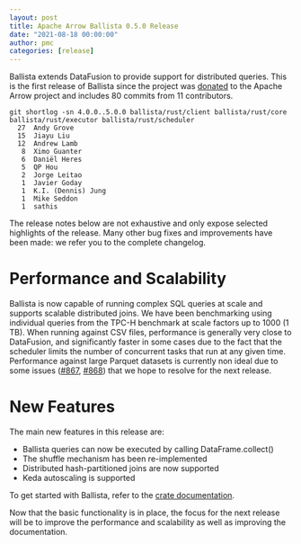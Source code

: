 ```yaml
---
layout: post
title: Apache Arrow Ballista 0.5.0 Release
date: "2021-08-18 00:00:00"
author: pmc
categories: [release]
---
```

<!--
{% comment %}
Licensed to the Apache Software Foundation (ASF) under one or more
contributor license agreements.  See the NOTICE file distributed with
this work for additional information regarding copyright ownership.
The ASF licenses this file to you under the Apache License, Version 2.0
(the "License"); you may not use this file except in compliance with
the License.  You may obtain a copy of the License at

http://www.apache.org/licenses/LICENSE-2.0

Unless required by applicable law or agreed to in writing, software
distributed under the License is distributed on an "AS IS" BASIS,
WITHOUT WARRANTIES OR CONDITIONS OF ANY KIND, either express or implied.
See the License for the specific language governing permissions and
limitations under the License.
{% endcomment %}
-->

Ballista extends DataFusion to provide support for distributed queries. This is the first release of Ballista since 
the project was [donated](https://arrow.apache.org/blog/2021/04/12/ballista-donation/) to the Apache Arrow project 
and includes 80 commits from 11 contributors.

```
git shortlog -sn 4.0.0..5.0.0 ballista/rust/client ballista/rust/core ballista/rust/executor ballista/rust/scheduler
  27  Andy Grove
  15  Jiayu Liu
  12  Andrew Lamb
   8  Ximo Guanter
   6  Daniël Heres
   5  QP Hou
   2  Jorge Leitao
   1  Javier Goday
   1  K.I. (Dennis) Jung
   1  Mike Seddon
   1  sathis
```

<!--
$ git log --pretty=oneline 4.0.0..5.0.0 ballista/rust/client ballista/rust/core ballista/rust/executor ballista/rust/scheduler ballista-examples/ | wc -l
80
-->

The release notes below are not exhaustive and only expose selected highlights of the release. Many other bug fixes 
and improvements have been made: we refer you to the complete changelog.

# Performance and Scalability

Ballista is now capable of running complex SQL queries at scale and supports scalable distributed joins. We have been 
benchmarking using individual queries from the TPC-H benchmark at scale factors up to 1000 (1 TB). When running against 
CSV files, performance is generally very close to DataFusion, and significantly faster in some cases due to the fact 
that the scheduler limits the number of concurrent tasks that run at any given time. Performance against large Parquet 
datasets is currently non ideal due to some issues ([#867](https://github.com/apache/arrow-datafusion/issues/867), 
[#868](https://github.com/apache/arrow-datafusion/issues/868)) that we hope to resolve for the next release. 

# New Features

The main new features in this release are:

- Ballista queries can now be executed by calling DataFrame.collect()
- The shuffle mechanism has been re-implemented
- Distributed hash-partitioned joins are now supported
- Keda autoscaling is supported

To get started with Ballista, refer to the [crate documentation](https://docs.rs/ballista/0.5.0/ballista/).

Now that the basic functionality is in place, the focus for the next release will be to improve the performance and
scalability as well as improving the documentation.
